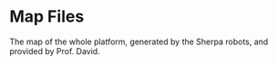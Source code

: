 # Map Files
The map of the whole platform, generated by the Sherpa robots, and provided by Prof. David.